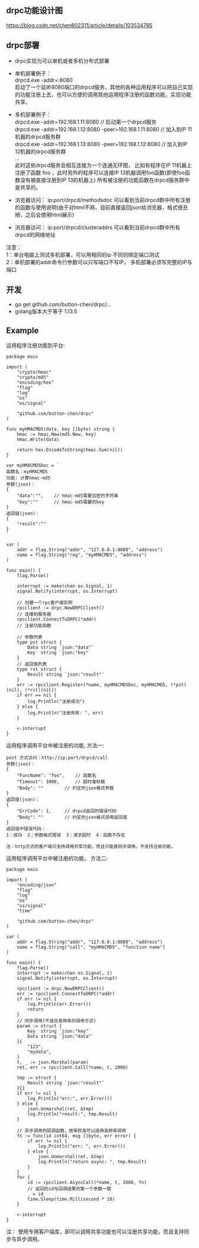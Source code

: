 ## drpc功能设计图
https://blog.csdn.net/chen802311/article/details/103534785

## drpc部署
- drpc实现为可以单机或者多机分布式部署
- 单机部署例子：  
drpcd.exe -addr=:8080  
启动了一个监听8080端口的drpcd服务，其他的各种运用程序可以把自己实现的功能注册上去，也可以方便的调用其他运用程序注册的函数功能，实现功能共享。

- 多机部署例子：  
drpcd.exe -addr=192.168.1.11:8080          // 启动第一个drpcd服务  
drpcd.exe -addr=192.168.1.12:8080 -peer=192.168.1.11:8080    // 加入到IP 11机器的drpcd服务群  
drpcd.exe -addr=192.168.1.13:8080 -peer=192.168.1.12:8080    // 加入到IP 12机器的drpcd服务群  
...   
此时这些drpcd服务会相互连接为一个连通无环图， 比如有程序在IP 11机器上注册了函数 foo ，此时另外的程序可以连接IP 13机器调用foo函数(即使foo函数没有被直接注册到IP 13的机器上) 所有被注册的功能函数在drpcd服务群中是共享的。  

- 浏览器访问： ip:port/drpcd/methodsdoc 可以看到当前drpcd群中所有注册的函数与使用说明(由于对html不熟，目前直接返回json给浏览器，格式很丑陋，之后会使用html展示)  
- 浏览器访问： ip:port/drpcd/clusteraddrs 可以看到当前drpcd群中所有drpcd的网络地址
 
注意：  
1：单台电脑上测试多机部署，可以用相同的ip 不同的绑定端口测试  
2：单机部署的addr命令行参数可以只写端口不写IP， 多机部署必须写完整的IP与端口  

## 开发

- go get github.com/button-chen/drpc/...
- golang版本大于等于 1.13.5

## Example
运用程序注册功能到平台:

```golang
package main

import (
	"crypto/hmac"
	"crypto/md5"
	"encoding/hex"
	"flag"
	"log"
	"os"
	"os/signal"

	"github.com/button-chen/drpc"
)

func myHMACMD5(data, key []byte) string {
	hmac := hmac.New(md5.New, key)
	hmac.Write(data)

	return hex.EncodeToString(hmac.Sum(nil))
}

var myHMACMD5Doc = `
函数名：myHMACMD5 
功能: 计算hmac-md5
参数(json)：
{
	"data":"",    // hmac-md5需要加密的字符串
	"key":""	  // hmac-md5需要的key
}
返回值(json)：
{
	"result":""
}
`

var (
	addr = flag.String("addr", "127.0.0.1:8080", "address")
	name = flag.String("reg", "myHMACMD5", "address")
)

func main() {
	flag.Parse()

	interrupt := make(chan os.Signal, 1)
	signal.Notify(interrupt, os.Interrupt)

	// 创建一个rpc客户端实例
	rpcclient := drpc.NewDRPCClient()
	// 连接到服务器
	rpcclient.ConnectToDRPC(*addr)
	// 注册功能函数
	
	// 参数列表
	type pst struct {
		Data string `json:"data"`
		Key  string `json:"key"`
	}
	// 返回值列表
	type rst struct {
		Result string `json:"result"`
	}
	err := rpcclient.Register(*name, myHMACMD5Doc, myHMACMD5, (*pst)(nil), (*rst)(nil))
	if err == nil {
		log.Println("注册成功")
	} else {
		log.Println("注册失败: ", err)
	}

	<-interrupt
}

```

运用程序调用平台中被注册的功能, 方法一:  
```golang
post 方式访问：http://ip:port/drpcd/call   
参数(json)：  
{  
	"FuncName": "foo",    // 函数名  
	"Timeout": 1000,      // 超时毫秒数  
	"Body": ""	      // 约定的json格式参数  
}  
返回值(json)：  
{  
	"ErrCode": 1,     // drpcd返回的错误代码  
	"Body": ""        // 约定的json格式调用返回值  
}  
返回值中错误代码：  
1：成功  2：参数格式错误  3：请求超时  4：函数不存在   
  
注：http方式的客户端只支持调用共享功能，而且只能是同步调用，不支持注册功能。  
``` 

运用程序调用平台中被注册的功能， 方法二:  
  
```golang
package main

import (
	"encoding/json"
	"flag"
	"log"
	"os"
	"os/signal"
	"time"

	"github.com/button-chen/drpc"
)

var (
	addr = flag.String("addr", "127.0.0.1:8080", "address")
	name = flag.String("call", "myHMACMD5", "function name")
)

func main() {
	flag.Parse()
	interrupt := make(chan os.Signal, 1)
	signal.Notify(interrupt, os.Interrupt)

	rpcclient := drpc.NewDRPCClient()
	err := rpcclient.ConnectToDRPC(*addr)
	if err != nil {
		log.Println(err.Error())
		return
	}
	// 同步调用(不适合高频率的调用方式)
	param := struct {
		Key  string `json:"key"`
		Data string `json:"data"`
	}{
		"123",
		"mydata",
	}
	t, _ := json.Marshal(param)
	ret, err := rpcclient.Call(*name, t, 2000)

	tmp := struct {
		Result string `json:"result"`
	}{}
	if err != nil {
		log.Println("err:", err.Error())
	} else {
		json.Unmarshal(ret, &tmp)
		log.Println("result:", tmp.Result)
	}

	// 异步调用的回调函数，效率较高可以适用高频率调用
	fn := func(id int64, msg []byte, err error) {
		if err != nil {
			log.Println("err: ", err.Error())
		} else {
			json.Unmarshal(ret, &tmp)
			log.Println("return async: ", tmp.Result)
		}
	}
	for {
		id := rpcclient.AsyncCall(*name, t, 2000, fn)
		// 返回的id与回调结果的第一个参数一致
		_ = id
		time.Sleep(time.Millisecond * 10)
	}

	<-interrupt
}
```
注： 使用专用客户端库，即可以调用共享功能也可以注册共享功能，而且支持同步与异步调用。

